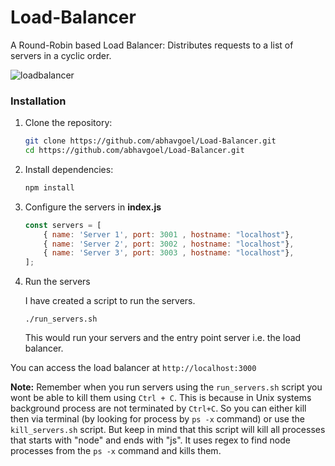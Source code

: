 # Load-Balancer
A Round-Robin based Load Balancer: Distributes requests to a list of servers in a cyclic order.

![loadbalancer](https://github.com/user-attachments/assets/73317f9d-59c6-4484-935b-f0a789b7d847)


### Installation

1. Clone the repository:

   ```bash
   git clone https://github.com/abhavgoel/Load-Balancer.git
   cd https://github.com/abhavgoel/Load-Balancer.git
    ```

2. Install dependencies:

    ```bash 
    npm install
    ```

3. Configure the servers in **index.js**

    ```javascript
    const servers = [
        { name: 'Server 1', port: 3001 , hostname: "localhost"},
        { name: 'Server 2', port: 3002 , hostname: "localhost"},
        { name: 'Server 3', port: 3003 , hostname: "localhost"},
    ];
    ```


3. Run the servers

    I have created a script to run the servers.
    ```
    ./run_servers.sh
    ```

    This would run your servers and the entry point server i.e. the load balancer.


You can access the load balancer at `http://localhost:3000`

**Note:** Remember when you run servers using the `run_servers.sh` script you wont be able to kill them using `Ctrl + C`. This is because in Unix systems background process are not terminated by `Ctrl+C`.
So you can either kill then via terminal (by looking for process by `ps -x` command) or use the `kill_servers.sh` script. But keep in mind that this script will kill all processes that starts with "node" and ends with "js". It uses regex to find node processes from the `ps -x` command and kills them.

